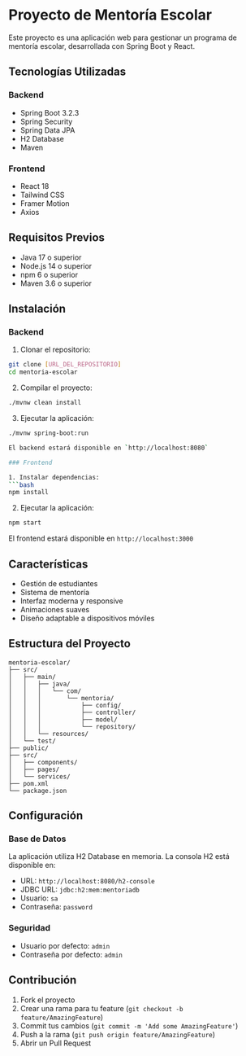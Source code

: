 # Proyecto de Mentoría Escolar

Este proyecto es una aplicación web para gestionar un programa de mentoría escolar, desarrollada con Spring Boot y React.

## Tecnologías Utilizadas

### Backend
- Spring Boot 3.2.3
- Spring Security
- Spring Data JPA
- H2 Database
- Maven

### Frontend
- React 18
- Tailwind CSS
- Framer Motion
- Axios

## Requisitos Previos

- Java 17 o superior
- Node.js 14 o superior
- npm 6 o superior
- Maven 3.6 o superior

## Instalación

### Backend

1. Clonar el repositorio:
```bash
git clone [URL_DEL_REPOSITORIO]
cd mentoria-escolar
```

2. Compilar el proyecto:
```bash
./mvnw clean install
```

3. Ejecutar la aplicación:
```bash
./mvnw spring-boot:run

El backend estará disponible en `http://localhost:8080`

### Frontend

1. Instalar dependencias:
```bash
npm install
```

2. Ejecutar la aplicación:
```bash
npm start
```

El frontend estará disponible en `http://localhost:3000`

## Características

- Gestión de estudiantes
- Sistema de mentoría
- Interfaz moderna y responsive
- Animaciones suaves
- Diseño adaptable a dispositivos móviles

## Estructura del Proyecto

```
mentoria-escolar/
├── src/
│   ├── main/
│   │   ├── java/
│   │   │   └── com/
│   │   │       └── mentoria/
│   │   │           ├── config/
│   │   │           ├── controller/
│   │   │           ├── model/
│   │   │           └── repository/
│   │   └── resources/
│   └── test/
├── public/
├── src/
│   ├── components/
│   ├── pages/
│   └── services/
├── pom.xml
└── package.json
```

## Configuración

### Base de Datos
La aplicación utiliza H2 Database en memoria. La consola H2 está disponible en:
- URL: `http://localhost:8080/h2-console`
- JDBC URL: `jdbc:h2:mem:mentoriadb`
- Usuario: `sa`
- Contraseña: `password`

### Seguridad
- Usuario por defecto: `admin`
- Contraseña por defecto: `admin`

## Contribución

1. Fork el proyecto
2. Crear una rama para tu feature (`git checkout -b feature/AmazingFeature`)
3. Commit tus cambios (`git commit -m 'Add some AmazingFeature'`)
4. Push a la rama (`git push origin feature/AmazingFeature`)
5. Abrir un Pull Request
